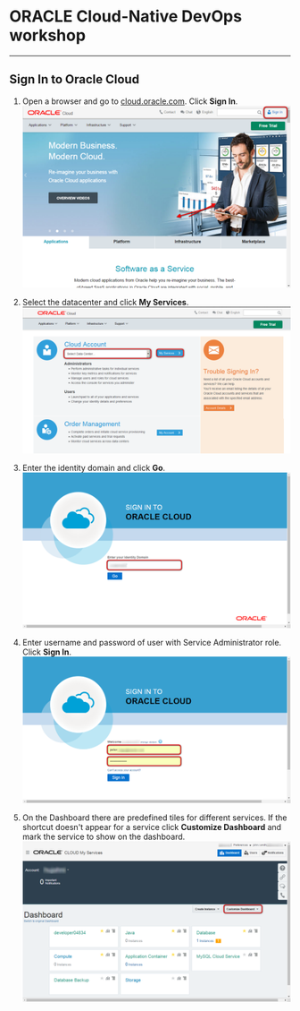 # ORACLE Cloud-Native DevOps workshop #
-----
## Sign In to Oracle Cloud ##

1. Open a browser and go to [cloud.oracle.com](https://cloud.oracle.com). Click **Sign In**.
![cloud.oracle.com](images/sign-in/sign.01.cloud.oracle.com.png)

2. Select the datacenter and click **My Services**.
![](images/sign-in/sign.02.select.datacenter.png)

3. Enter the identity domain and click **Go**.
![](images/sign-in/sign.03.identity.domain.png)

4. Enter username and password of user with Service Administrator role. Click **Sign In**.
![](images/sign-in/sign.04.credentials.png)

5. On the Dashboard there are predefined tiles for different services. If the shortcut doesn't appear for a service click **Customize Dashboard** and mark the service to show on the dashboard.
![](images/sign-in/sign.05.dashboard.png)